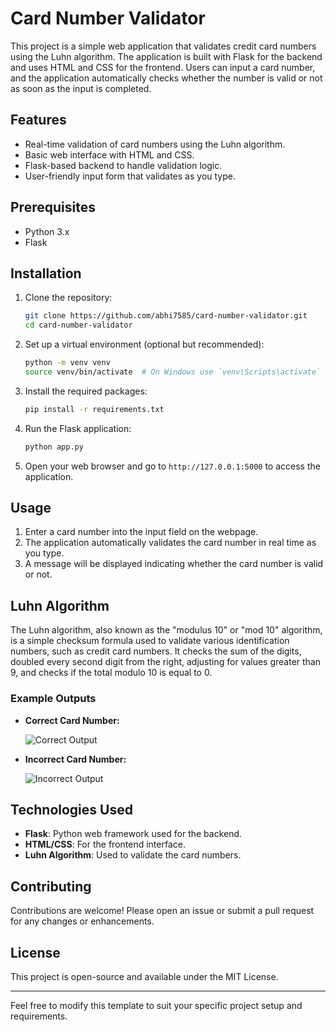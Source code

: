 # Card Number Validator

This project is a simple web application that validates credit card numbers using the Luhn algorithm. The application is built with Flask for the backend and uses HTML and CSS for the frontend. Users can input a card number, and the application automatically checks whether the number is valid or not as soon as the input is completed.

## Features

- Real-time validation of card numbers using the Luhn algorithm.
- Basic web interface with HTML and CSS.
- Flask-based backend to handle validation logic.
- User-friendly input form that validates as you type.

## Prerequisites

- Python 3.x
- Flask

## Installation

1. Clone the repository:

    ```bash
    git clone https://github.com/abhi7585/card-number-validator.git
    cd card-number-validator
    ```

2. Set up a virtual environment (optional but recommended):

    ```bash
    python -m venv venv
    source venv/bin/activate  # On Windows use `venv\Scripts\activate`
    ```

3. Install the required packages:

    ```bash
    pip install -r requirements.txt
    ```

4. Run the Flask application:

    ```bash
    python app.py
    ```

5. Open your web browser and go to `http://127.0.0.1:5000` to access the application.

## Usage

1. Enter a card number into the input field on the webpage.
2. The application automatically validates the card number in real time as you type.
3. A message will be displayed indicating whether the card number is valid or not.

## Luhn Algorithm

The Luhn algorithm, also known as the "modulus 10" or "mod 10" algorithm, is a simple checksum formula used to validate various identification numbers, such as credit card numbers. It checks the sum of the digits, doubled every second digit from the right, adjusting for values greater than 9, and checks if the total modulo 10 is equal to 0.

### Example Outputs

- **Correct Card Number:**

  ![Correct Output](images/correct_output.png)

- **Incorrect Card Number:**

  ![Incorrect Output](images/incorrect_output.png)


## Technologies Used

- **Flask**: Python web framework used for the backend.
- **HTML/CSS**: For the frontend interface.
- **Luhn Algorithm**: Used to validate the card numbers.

## Contributing

Contributions are welcome! Please open an issue or submit a pull request for any changes or enhancements.

## License

This project is open-source and available under the MIT License.

---

Feel free to modify this template to suit your specific project setup and requirements.
